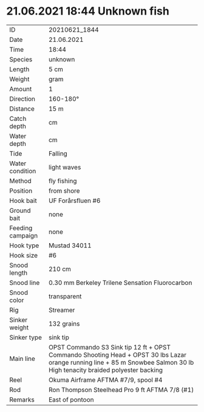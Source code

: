 # 21.06.2021 18:44 Unknown fish

| | |
|---|---|
| ID | 20210621_1844 |
| Date | 21.06.2021 |
| Time | 18:44 |
| Species | unknown |
| Length | 5 cm |
| Weight | gram |
| Amount | 1 |
| Direction | 160-180° |
| Distance | 15 m |
| Catch depth | cm |
| Water depth | cm |
| Tide | Falling |
| Water condition | light waves |
| Method | fly fishing |
| Position | from shore |
| Hook bait | UF Forårsfluen #6 |
| Ground bait | none |
| Feeding campaign | none |
| Hook type | Mustad 34011 |
| Hook size | #6 |
| Snood length | 210 cm |
| Snood line | 0.30 mm Berkeley Trilene Sensation Fluorocarbon |
| Snood color | transparent |
| Rig | Streamer |
| Sinker weight | 132 grains |
| Sinker type | sink tip |
| Main line | OPST Commando S3 Sink tip 12 ft + OPST Commando Shooting Head + OPST 30 lbs Lazar orange running line + 85 m Snowbee Salmon 30 lb High tenacity braided polyester backing |
| Reel | Okuma Airframe AFTMA #7/9, spool #4 |
| Rod | Ron Thompson Steelhead Pro 9 ft AFTMA 7/8 (#1) |
| Remarks | East of pontoon |
